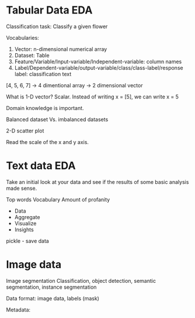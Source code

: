 # Tabular Data EDA

Classification task: Classify a given flower 

Vocabularies:
1) Vector: n-dimensional numerical array
2) Dataset: Table
3) Feature/Variable/Input-variable/Independent-variable: column names
4) Label/Dependent-variable/output-variable/class/class-label/response label: classification text

[4, 5, 6, 7] -> 4 dimentional array -> 2 dimensional vector

What is 1-D vector? Scalar.
Instead of writing x = [5], we can write x = 5

Domain knowledge is important.


Balanced dataset Vs. imbalanced datasets

2-D scatter plot

Read the scale of the x and y axis.

# Text data EDA

Take an initial look at your data and see if the results of some basic analysis made sense.

Top words
Vocabulary
Amount of profanity

- Data
- Aggregate
- Visualize
- Insights

pickle - save data

# Image data

Image segmentation
Classification, object detection, semantic segmentation, instance segmentation

Data format: image data, labels (mask)

Metadata:
